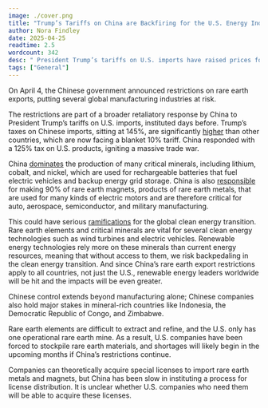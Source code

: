 ```yaml
---
image: ./cover.png
title: "Trump’s Tariffs on China are Backfiring for the U.S. Energy Industry"
author: Nora Findley
date: 2025-04-25
readtime: 2.5
wordcount: 342
desc: " President Trump’s tariffs on U.S. imports have raised prices for American consumers and hurt small businesses- now, foreign countries are retaliating."
tags: ["General"]
---
```


On April 4, the Chinese government announced restrictions on rare earth exports, putting several global manufacturing industries at risk.

The restrictions are part of a broader retaliatory response by China to President Trump’s tariffs on U.S. imports, instituted days before. Trump’s taxes on Chinese imports, sitting at 145%, are significantly [higher](https://www.bbc.com/news/articles/cx2708dl9n1o) than other countries, which are now facing a blanket 10% tariff. China responded with a 125% tax on U.S. products, igniting a massive trade war.

China [dominates](https://www.nytimes.com/2025/04/17/climate/rare-earth-minerals-renewable-energy.html?campaign_id=54&emc=edit_clim_20250420&instance_id=152945&nl=climate-forward&regi_id=262706716&segment_id=196379&user_id=bbd66726c789c68e405bd0c37f0aaf57) the production of many critical minerals, including lithium, cobalt, and nickel, which are used for rechargeable batteries that fuel electric vehicles and backup energy grid storage. China is also [responsible](https://www.nytimes.com/2025/04/13/business/china-rare-earths-exports.html) for making 90% of rare earth magnets, products of rare earth metals, that are used for many kinds of electric motors and are therefore critical for auto, aerospace, semiconductor, and military manufacturing. 

This could have serious [ramifications](https://www.nytimes.com/2025/04/13/business/china-rare-earths-exports.html) for the global clean energy transition. Rare earth elements and critical minerals are vital for several clean energy technologies such as wind turbines and electric vehicles. Renewable energy technologies rely more on these minerals than current energy resources, meaning that without access to them, we risk backpedaling in the clean energy transition. And since China’s rare earth export restrictions apply to all countries, not just the U.S., renewable energy leaders worldwide will be hit and the impacts will be even greater.

Chinese control extends beyond manufacturing alone; Chinese companies also hold major stakes in mineral-rich countries like Indonesia, the Democratic Republic of Congo, and Zimbabwe.

Rare earth elements are difficult to extract and refine, and the U.S. only has one operational rare earth mine. As a result, U.S. companies have been forced to stockpile rare earth materials, and shortages will likely begin in the upcoming months if China’s restrictions continue.

Companies can theoretically acquire special licenses to import rare earth metals and magnets, but China has been slow in instituting a process for license distribution. It is unclear whether U.S. companies who need them will be able to acquire these licenses.
